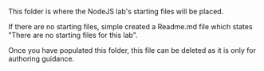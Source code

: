 This folder is where the NodeJS lab's starting files will be placed.

If there are no starting files, simple created a Readme.md file which states "There are no starting files for this lab".

Once you have populated this folder, this file can be deleted as it is only for authoring guidance.